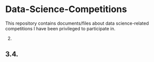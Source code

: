 # Data-Science-Competitions
This repository contains documents/files about data science-related competitions I have been privileged to participate in.

2.

3.4.
---

